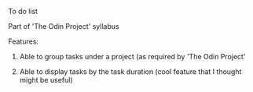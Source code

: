 To do list

Part of 'The Odin Project' syllabus

Features:

1) Able to group tasks under a project (as required by 'The Odin Project'

2) Able to display tasks by the task duration (cool feature that I thought might be useful)
